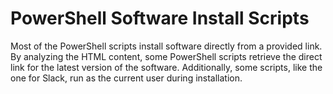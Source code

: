 # PowerShell Software Install Scripts
Most of the PowerShell scripts install software directly from a provided link. By analyzing the HTML content, some PowerShell scripts retrieve the direct link for the latest version of the software. Additionally, some scripts, like the one for Slack, run as the current user during installation.
